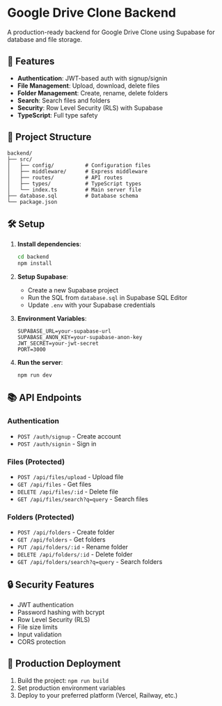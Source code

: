 # Google Drive Clone Backend

A production-ready backend for Google Drive Clone using Supabase for database and file storage.

## 🚀 Features

- **Authentication**: JWT-based auth with signup/signin
- **File Management**: Upload, download, delete files
- **Folder Management**: Create, rename, delete folders
- **Search**: Search files and folders
- **Security**: Row Level Security (RLS) with Supabase
- **TypeScript**: Full type safety

## 📁 Project Structure

```
backend/
├── src/
│   ├── config/          # Configuration files
│   ├── middleware/      # Express middleware
│   ├── routes/          # API routes
│   ├── types/           # TypeScript types
│   └── index.ts         # Main server file
├── database.sql         # Database schema
└── package.json
```

## 🛠️ Setup

1. **Install dependencies**:
   ```bash
   cd backend
   npm install
   ```

2. **Setup Supabase**:
   - Create a new Supabase project
   - Run the SQL from `database.sql` in Supabase SQL Editor
   - Update `.env` with your Supabase credentials

3. **Environment Variables**:
   ```env
   SUPABASE_URL=your-supabase-url
   SUPABASE_ANON_KEY=your-supabase-anon-key
   JWT_SECRET=your-jwt-secret
   PORT=3000
   ```

4. **Run the server**:
   ```bash
   npm run dev
   ```

## 📚 API Endpoints

### Authentication
- `POST /auth/signup` - Create account
- `POST /auth/signin` - Sign in

### Files (Protected)
- `POST /api/files/upload` - Upload file
- `GET /api/files` - Get files
- `DELETE /api/files/:id` - Delete file
- `GET /api/files/search?q=query` - Search files

### Folders (Protected)
- `POST /api/folders` - Create folder
- `GET /api/folders` - Get folders
- `PUT /api/folders/:id` - Rename folder
- `DELETE /api/folders/:id` - Delete folder
- `GET /api/folders/search?q=query` - Search folders

## 🔒 Security Features

- JWT authentication
- Password hashing with bcrypt
- Row Level Security (RLS)
- File size limits
- Input validation
- CORS protection

## 🚀 Production Deployment

1. Build the project: `npm run build`
2. Set production environment variables
3. Deploy to your preferred platform (Vercel, Railway, etc.)